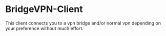 # BridgeVPN-Client
This client connects you to a vpn bridge and/or normal vpn depending on your preference without much effort. 

